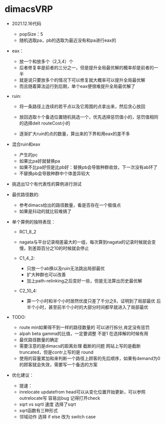 # dimacsVRP

- 2021.12.16代码
    - popSize：5
    - 随机选取pa，pb的选取为最近没有和pa进行eax的

- eax：
    - 放一个和放多个（2,3,4）个
    - 后者修复率是前者的三分之一，但是提升全局最优解的概率却是前者的一半
    - 就是说只要放多个的情况下可以修复就大概率可以提升全局最优解
    - 而且随着算法运行到后期，单个eax便很难提升全局最优解了

- ruin:
    - 将一条路径上连续的若干点以及它周围的点拿出来，然后贪心放回
    - 放回选取十个备选位置随机挑选一个，优先选择惩罚值小的，惩罚值相同的选择delt routeCost小的

    - 逐渐扩大ruin的点的数量，算出来的下界和用eax的差不多

- 混合ruin和eax
    - 产生的pc
    - 如果比pa好就替换pa
    - 如果不比pa好但是比pb好：替换pb会导致种群收敛，下一次没有ab环了
    - 不替换pb会导致种群中个体差异较大

- 挑选出12个有代表性的算例进行测试

- 最优路径数的:
    - 参考dimacs给出的路径数量，看是否存在一个极值点
    - 如果是抖动的就比较难搞了

- 单个算例的独特表现：

    - RC1_8_2 
    - nagata与平台记录相差最大的一组，每次算到nagata的记录时候就会变慢，到差距百分之10的时候就会停止

    - C1_4_2:
        - 只放一个ab换以及ruin无法跳出局部最优
        - 扩大种群也可以改善
        - 加上path-relinking之后变好一些，但是无法算出历史最优解

    - C2_10_4:
        - 算一个小时和半个小时居然优度只差了千分之8，证明到了局部最优 后半个小时，甚至前半个小时的大部分时间都早就进入了局部最优

- TODO:
    - route min如果得不到一样的路径数量的 可以进行拆分,肯定没有惩罚
    - alpah beta gamma的比值，一定要调整 不是1 在选择解的时候有用
    - 最优路径数量的确定
    - 需要注意的是dimacs的距离处理 截断的问题 网站上写的是截断truncated，但是contr上写的是 round
    - 使用的容量累加和来判断一个路径上顾客的先后顺序，如果有demand为0的顾客就会失效，需要写一个备选的方案

- 优化建议：
    - 提速：
    - inrelocate updatefrom head可以从变化位置开始更新，可以参照outrelocate写 容易出bug 记得打开check
    - sqrt vs sqrtl 速度 选择了sqrt
    - sqrt函数有三种形式
    - 邻域动作 选择 if else 改为 switch case

